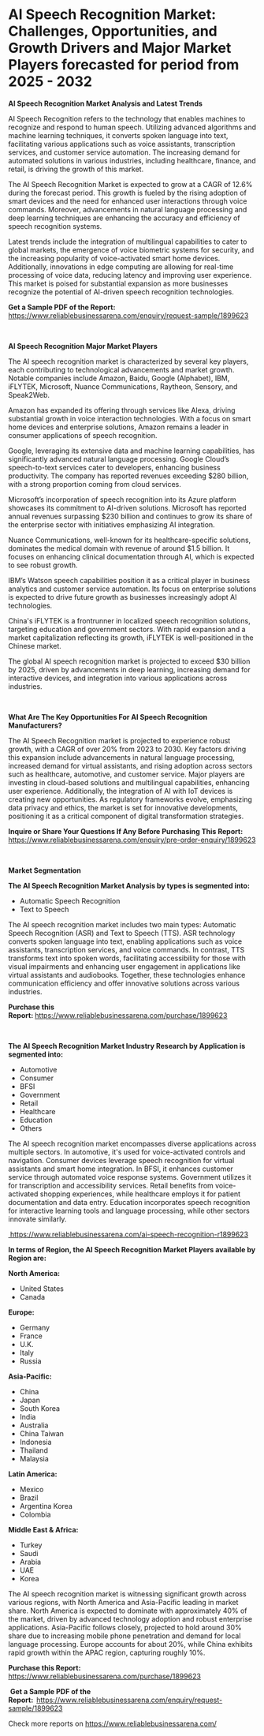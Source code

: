 <p><h1>AI Speech Recognition Market: Challenges, Opportunities, and Growth Drivers and Major Market Players forecasted for period from 2025 - 2032</h1></p><p><strong>AI Speech Recognition Market Analysis and Latest Trends</strong></p>
<p><p>AI Speech Recognition refers to the technology that enables machines to recognize and respond to human speech. Utilizing advanced algorithms and machine learning techniques, it converts spoken language into text, facilitating various applications such as voice assistants, transcription services, and customer service automation. The increasing demand for automated solutions in various industries, including healthcare, finance, and retail, is driving the growth of this market.</p><p>The AI Speech Recognition Market is expected to grow at a CAGR of 12.6% during the forecast period. This growth is fueled by the rising adoption of smart devices and the need for enhanced user interactions through voice commands. Moreover, advancements in natural language processing and deep learning techniques are enhancing the accuracy and efficiency of speech recognition systems. </p><p>Latest trends include the integration of multilingual capabilities to cater to global markets, the emergence of voice biometric systems for security, and the increasing popularity of voice-activated smart home devices. Additionally, innovations in edge computing are allowing for real-time processing of voice data, reducing latency and improving user experience. This market is poised for substantial expansion as more businesses recognize the potential of AI-driven speech recognition technologies.</p></p>
<p><strong>Get a Sample PDF of the Report:&nbsp;</strong> <a href="https://www.reliablebusinessarena.com/enquiry/request-sample/1899623?utm_campaign=2632&utm_medium=2&utm_source=Github&utm_content=ia&utm_term=11032025&utm_id=ai-speech-recognition">https://www.reliablebusinessarena.com/enquiry/request-sample/1899623</a></p>
<p>&nbsp;</p>
<p><strong>AI Speech Recognition Major Market Players</strong></p>
<p><p>The AI speech recognition market is characterized by several key players, each contributing to technological advancements and market growth. Notable companies include Amazon, Baidu, Google (Alphabet), IBM, iFLYTEK, Microsoft, Nuance Communications, Raytheon, Sensory, and Speak2Web.</p><p>Amazon has expanded its offering through services like Alexa, driving substantial growth in voice interaction technologies. With a focus on smart home devices and enterprise solutions, Amazon remains a leader in consumer applications of speech recognition.</p><p>Google, leveraging its extensive data and machine learning capabilities, has significantly advanced natural language processing. Google Cloud’s speech-to-text services cater to developers, enhancing business productivity. The company has reported revenues exceeding $280 billion, with a strong proportion coming from cloud services.</p><p>Microsoft’s incorporation of speech recognition into its Azure platform showcases its commitment to AI-driven solutions. Microsoft has reported annual revenues surpassing $230 billion and continues to grow its share of the enterprise sector with initiatives emphasizing AI integration.</p><p>Nuance Communications, well-known for its healthcare-specific solutions, dominates the medical domain with revenue of around $1.5 billion. It focuses on enhancing clinical documentation through AI, which is expected to see robust growth.</p><p>IBM’s Watson speech capabilities position it as a critical player in business analytics and customer service automation. Its focus on enterprise solutions is expected to drive future growth as businesses increasingly adopt AI technologies.</p><p>China's iFLYTEK is a frontrunner in localized speech recognition solutions, targeting education and government sectors. With rapid expansion and a market capitalization reflecting its growth, iFLYTEK is well-positioned in the Chinese market.</p><p>The global AI speech recognition market is projected to exceed $30 billion by 2025, driven by advancements in deep learning, increasing demand for interactive devices, and integration into various applications across industries.</p></p>
<p>&nbsp;</p>
<p><strong>What Are The Key Opportunities For AI Speech Recognition Manufacturers?</strong></p>
<p><p>The AI Speech Recognition market is projected to experience robust growth, with a CAGR of over 20% from 2023 to 2030. Key factors driving this expansion include advancements in natural language processing, increased demand for virtual assistants, and rising adoption across sectors such as healthcare, automotive, and customer service. Major players are investing in cloud-based solutions and multilingual capabilities, enhancing user experience. Additionally, the integration of AI with IoT devices is creating new opportunities. As regulatory frameworks evolve, emphasizing data privacy and ethics, the market is set for innovative developments, positioning it as a critical component of digital transformation strategies.</p></p>
<p><strong>Inquire or Share Your Questions If Any Before Purchasing This Report:</strong> <a href="https://www.reliablebusinessarena.com/enquiry/pre-order-enquiry/1899623?utm_campaign=2632&utm_medium=2&utm_source=Github&utm_content=ia&utm_term=11032025&utm_id=ai-speech-recognition">https://www.reliablebusinessarena.com/enquiry/pre-order-enquiry/1899623</a></p>
<p>&nbsp;</p>
<p><strong>Market Segmentation</strong></p>
<p><strong>The AI Speech Recognition Market Analysis by types is segmented into:</strong></p>
<p><ul><li>Automatic Speech Recognition</li><li>Text to Speech</li></ul></p>
<p><p>The AI speech recognition market includes two main types: Automatic Speech Recognition (ASR) and Text to Speech (TTS). ASR technology converts spoken language into text, enabling applications such as voice assistants, transcription services, and voice commands. In contrast, TTS transforms text into spoken words, facilitating accessibility for those with visual impairments and enhancing user engagement in applications like virtual assistants and audiobooks. Together, these technologies enhance communication efficiency and offer innovative solutions across various industries.</p></p>
<p><strong>Purchase this Report:&nbsp;</strong><a href="https://www.reliablebusinessarena.com/purchase/1899623?utm_campaign=2632&utm_medium=2&utm_source=Github&utm_content=ia&utm_term=11032025&utm_id=ai-speech-recognition">https://www.reliablebusinessarena.com/purchase/1899623</a></p>
<p>&nbsp;</p>
<p><strong>The AI Speech Recognition Market Industry Research by Application is segmented into:</strong></p>
<p><ul><li>Automotive</li><li>Consumer</li><li>BFSI</li><li>Government</li><li>Retail</li><li>Healthcare</li><li>Education</li><li>Others</li></ul></p>
<p><p>The AI speech recognition market encompasses diverse applications across multiple sectors. In automotive, it's used for voice-activated controls and navigation. Consumer devices leverage speech recognition for virtual assistants and smart home integration. In BFSI, it enhances customer service through automated voice response systems. Government utilizes it for transcription and accessibility services. Retail benefits from voice-activated shopping experiences, while healthcare employs it for patient documentation and data entry. Education incorporates speech recognition for interactive learning tools and language processing, while other sectors innovate similarly.</p></p>
<p><a href="https://www.reliablebusinessarena.com/ai-speech-recognition-r1899623?utm_campaign=2632&utm_medium=2&utm_source=Github&utm_content=ia&utm_term=11032025&utm_id=ai-speech-recognition">&nbsp;https://www.reliablebusinessarena.com/ai-speech-recognition-r1899623</a></p>
<p><strong>In terms of Region, the AI Speech Recognition Market Players available by Region are:</strong></p>
<p>
    <p> <strong> North America: </strong>
        <ul>
            <li>United States</li>
            <li>Canada</li>
        </ul>
        </p> 
    <p> <strong> Europe: </strong>
        <ul>
            <li>Germany</li>
            <li>France</li>
            <li>U.K.</li>
            <li>Italy</li>
            <li>Russia</li>
        </ul>
        </p> 
    <p> <strong> Asia-Pacific: </strong>
        <ul>
            <li>China</li>
            <li>Japan</li>
            <li>South Korea</li>
            <li>India</li>
            <li>Australia</li>
            <li>China Taiwan</li>
            <li>Indonesia</li>
            <li>Thailand</li>
            <li>Malaysia</li>
        </ul>
        </p> 
    <p> <strong> Latin America: </strong>
        <ul>
            <li>Mexico</li>
            <li>Brazil</li>
            <li>Argentina Korea</li>
            <li>Colombia</li>
        </ul>
        </p> 
    <p> <strong> Middle East & Africa: </strong>
        <ul>
            <li>Turkey</li>
            <li>Saudi</li>
            <li>Arabia</li>
            <li>UAE</li>
            <li>Korea</li>
        </ul>
    </p>
    </p>
<p><p>The AI speech recognition market is witnessing significant growth across various regions, with North America and Asia-Pacific leading in market share. North America is expected to dominate with approximately 40% of the market, driven by advanced technology adoption and robust enterprise applications. Asia-Pacific follows closely, projected to hold around 30% share due to increasing mobile phone penetration and demand for local language processing. Europe accounts for about 20%, while China exhibits rapid growth within the APAC region, capturing roughly 10%.</p></p>
<p><strong>Purchase this Report: </strong><a href="https://www.reliablebusinessarena.com/purchase/1899623?utm_campaign=2632&utm_medium=2&utm_source=Github&utm_content=ia&utm_term=11032025&utm_id=ai-speech-recognition">https://www.reliablebusinessarena.com/purchase/1899623</a></p>
<p>&nbsp;<strong>Get a Sample PDF of the Report:&nbsp;&nbsp;</strong><a href="https://www.reliablebusinessarena.com/enquiry/request-sample/1899623?utm_campaign=2632&utm_medium=2&utm_source=Github&utm_content=ia&utm_term=11032025&utm_id=ai-speech-recognition">https://www.reliablebusinessarena.com/enquiry/request-sample/1899623</a></p>
<p><strong></strong></p>
<p>Check more reports on <a href="https://www.reliablebusinessarena.com/?utm_campaign=2632&utm_medium=2&utm_source=Github&utm_content=ia&utm_term=11032025&utm_id=ai-speech-recognition">https://www.reliablebusinessarena.com/</a></p>